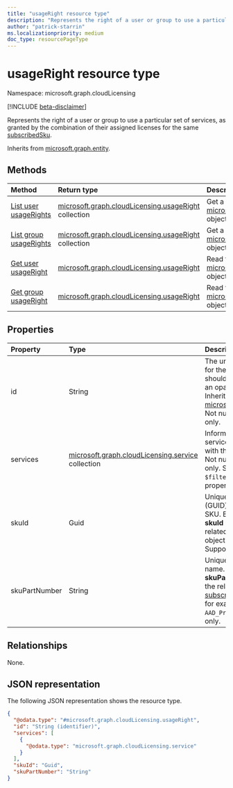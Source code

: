 ```yaml
---
title: "usageRight resource type"
description: "Represents the right of a user or group to use a particular set of services."
author: "patrick-starrin"
ms.localizationpriority: medium
doc_type: resourcePageType
---
```


# usageRight resource type

Namespace: microsoft.graph.cloudLicensing

[!INCLUDE [beta-disclaimer](../../includes/beta-disclaimer.md)]

Represents the right of a user or group to use a particular set of services, as granted by the combination of their assigned licenses for the same [subscribedSku](../resources/subscribedsku.md).

Inherits from [microsoft.graph.entity](../resources/entity.md).

## Methods
|Method|Return type|Description|
|:---|:---|:---|
|[List user usageRights](../api/cloudlicensing-usercloudlicensing-list-usagerights.md)|[microsoft.graph.cloudLicensing.usageRight](../resources/cloudlicensing-usageright.md) collection|Get a list of the [microsoft.graph.cloudLicensing.usageRight](../resources/cloudlicensing-usageright.md) objects granted to the user.|
|[List group usageRights](../api/cloudlicensing-groupcloudlicensing-list-usagerights.md)|[microsoft.graph.cloudLicensing.usageRight](../resources/cloudlicensing-usageright.md) collection|Get a list of the [microsoft.graph.cloudLicensing.usageRight](../resources/cloudlicensing-usageright.md) objects granted to the group.|
|[Get user usageRight](../api/cloudlicensing-usercloudlicensing-get-usageright.md)|[microsoft.graph.cloudLicensing.usageRight](../resources/cloudlicensing-usageright.md)|Read the properties and relationships of a [microsoft.graph.cloudLicensing.usageRight](../resources/cloudlicensing-usageright.md) object granted to the user.|
|[Get group usageRight](../api/cloudlicensing-groupcloudlicensing-get-usageright.md)|[microsoft.graph.cloudLicensing.usageRight](../resources/cloudlicensing-usageright.md)|Read the properties and relationships of a [microsoft.graph.cloudLicensing.usageRight](../resources/cloudlicensing-usageright.md) object granted to the group.|

## Properties
|Property|Type|Description|
|:---|:---|:---|
|id|String|The unique identifier for the usageRight. It should be treated as an opaque identifier. Inherited from [microsoft.graph.entity](../resources/entity.md). Not nullable. Read-only.|
|services|[microsoft.graph.cloudLicensing.service](../resources/cloudlicensing-service.md) collection| Information about the services associated with the usageRight. Not nullable. Read-only. Supports `$filter` on the **planId** property. |
|skuId|Guid| Unique identifier (GUID) for the service SKU. Equal to the **skuId** property on the related [subscribedSku](subscribedsku.md) object. Read-only. Supports `$filter`. |
|skuPartNumber|String| Unique SKU display name. Equal to the **skuPartNumber** on the related [subscribedSku](subscribedsku.md) object; for example, `AAD_Premium`. Read-only. |

## Relationships
None.

## JSON representation
The following JSON representation shows the resource type.
<!-- {
  "blockType": "resource",
  "keyProperty": "id",
  "@odata.type": "microsoft.graph.cloudLicensing.usageRight",
  "baseType": "microsoft.graph.entity",
  "openType": false
}
-->
``` json
{
  "@odata.type": "#microsoft.graph.cloudLicensing.usageRight",
  "id": "String (identifier)",
  "services": [
    {
      "@odata.type": "microsoft.graph.cloudLicensing.service"
    }
  ],
  "skuId": "Guid",
  "skuPartNumber": "String"
}
```
